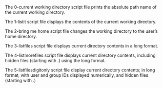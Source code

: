 The 0-current working directory  script file prints the absolute path name of the current working directory.

The 1-listit script file displays the contents of the current working directory.

The 2-bring me home script file changes the working directory to the user’s home directory.

The 3-listfiles script file displays current directory contents in a long format.

The 4-listmorefiles script file displays current directory contents, including hidden files (starting with .) using  the long format.

The 5-listfilesdigitonly script file display current directory contents; in long format, with user and group IDs displayed numerically, and hidden files (starting with .)
